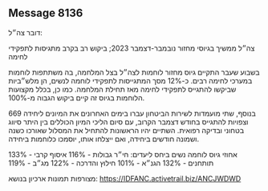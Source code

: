 ## Message 8136

דובר צה״ל: 

צה״ל ממשיך בגיוסי מחזור נובמבר-דצמבר 2023; ביקוש רב בקרב מתגיסות לתפקידי לחימה 

בשבוע שעבר התקיים גיוס מחזור לוחמות לצה״ל בצל המלחמה, בה משתתפות לוחמות במערכי לחימה רבים.
כ-12% מסך המתגייסות לתפקידי לוחמה לנשים, הן מלש״ביות שביקשו להתגייס לתפקידי לחימה מאז תחילת המלחמה.
כמו כן, בכלל מקצועות הלוחמות בגיוס זה קיים ביקוש הגבוה מ-100%.

בנוסף, שתי מועמדות לשירות הביטחון עברו בימים האחרונים את המיונים ליחידה 669 וצפויות להתגייס בחודש דצמבר הקרוב, עם סיום הליכי המיון הכוללים בין היתר סיווג בטחוני ובדיקה רפואית. השתיים יהיו הראשונות להתחיל את המסלול שאורכו כשנה ושמונה חודשים ביחידה, ואם ייצלחו אותו, יוסמכו כלוחמות ביחידה.

אחוזי גיוס לוחמה נשים ביחס ליעדים:
חי״ר גבולות - 116%
איסוף קרבי - 133%
תותחנים - 132%
הגנ״א - 101%
חילוץ והדרכה - 122%
מג״ב - 119%

מצורפות תמונות ארכיון בנושא: https://IDFANC.activetrail.biz/ANCJWDWD

